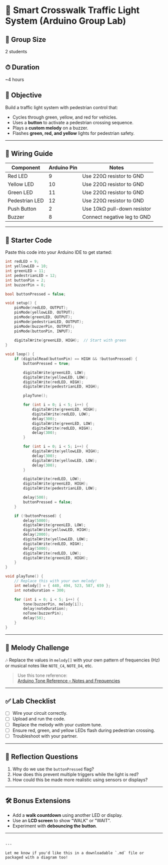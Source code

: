 # 🚦 Smart Crosswalk Traffic Light System (Arduino Group Lab)

## 👥 Group Size
2 students

## ⏱ Duration
~4 hours

## 🎯 Objective
Build a traffic light system with pedestrian control that:
- Cycles through green, yellow, and red for vehicles.
- Uses a **button** to activate a pedestrian crossing sequence.
- Plays a **custom melody** on a buzzer.
- Flashes **green, red, and yellow** lights for pedestrian safety.

---

## 🔌 Wiring Guide

| Component        | Arduino Pin | Notes                          |
|------------------|-------------|---------------------------------|
| Red LED          | 9           | Use 220Ω resistor to GND        |
| Yellow LED       | 10          | Use 220Ω resistor to GND        |
| Green LED        | 11          | Use 220Ω resistor to GND        |
| Pedestrian LED   | 12          | Use 220Ω resistor to GND        |
| Push Button      | 2           | Use 10kΩ pull-down resistor     |
| Buzzer           | 8           | Connect negative leg to GND     |

---

## 🧾 Starter Code

Paste this code into your Arduino IDE to get started:

```cpp
int redLED = 9;
int yellowLED = 10;
int greenLED = 11;
int pedestrianLED = 12;
int buttonPin = 2;
int buzzerPin = 8;

bool buttonPressed = false;

void setup() {
    pinMode(redLED, OUTPUT);
    pinMode(yellowLED, OUTPUT);
    pinMode(greenLED, OUTPUT);
    pinMode(pedestrianLED, OUTPUT);
    pinMode(buzzerPin, OUTPUT);
    pinMode(buttonPin, INPUT);
    
    digitalWrite(greenLED, HIGH);  // Start with green
}

void loop() {
    if (digitalRead(buttonPin) == HIGH && !buttonPressed) {
        buttonPressed = true;

        digitalWrite(greenLED, LOW);
        digitalWrite(yellowLED, LOW);
        digitalWrite(redLED, HIGH);
        digitalWrite(pedestrianLED, HIGH);

        playTune();

        for (int i = 0; i < 5; i++) {
            digitalWrite(greenLED, HIGH);
            digitalWrite(redLED, LOW);
            delay(300);
            digitalWrite(greenLED, LOW);
            digitalWrite(redLED, HIGH);
            delay(300);
        }

        for (int i = 0; i < 5; i++) {
            digitalWrite(yellowLED, HIGH);
            delay(300);
            digitalWrite(yellowLED, LOW);
            delay(300);
        }

        digitalWrite(redLED, LOW);
        digitalWrite(greenLED, HIGH);
        digitalWrite(pedestrianLED, LOW);

        delay(500);
        buttonPressed = false;
    }

    if (!buttonPressed) {
        delay(5000);
        digitalWrite(greenLED, LOW);
        digitalWrite(yellowLED, HIGH);
        delay(2000);
        digitalWrite(yellowLED, LOW);
        digitalWrite(redLED, HIGH);
        delay(5000);
        digitalWrite(redLED, LOW);
        digitalWrite(greenLED, HIGH);
    }
}

void playTune() {
    // Replace this with your own melody!
    int melody[] = { 440, 494, 523, 587, 659 };
    int noteDuration = 300;

    for (int i = 0; i < 5; i++) {
        tone(buzzerPin, melody[i]);
        delay(noteDuration);
        noTone(buzzerPin);
        delay(50);
    }
}
```

---

## 🎵 Melody Challenge

🎶 Replace the values in `melody[]` with your own pattern of frequencies (Hz) or musical notes like `NOTE_C4`, `NOTE_D4`, etc.

> Use this tone reference:  
> [Arduino Tone Reference – Notes and Frequencies](https://www.arduino.cc/en/Tutorial/BuiltInExamples/toneMelody)

---

## ✅ Lab Checklist

- [ ] Wire your circuit correctly.
- [ ] Upload and run the code.
- [ ] Replace the melody with your custom tune.
- [ ] Ensure red, green, and yellow LEDs flash during pedestrian crossing.
- [ ] Troubleshoot with your partner.

---

## 🧠 Reflection Questions

1. Why do we use the `buttonPressed` flag?
2. How does this prevent multiple triggers while the light is red?
3. How could this be made more realistic using sensors or displays?

---

## 🛠 Bonus Extensions

- Add a **walk countdown** using another LED or display.
- Use an **LCD screen** to show "WALK" or "WAIT".
- Experiment with **debouncing the button**.

---

```

---

Let me know if you'd like this in a downloadable `.md` file or packaged with a diagram too!
